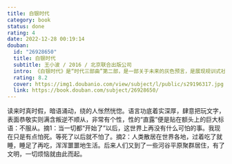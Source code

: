 ```yaml
---
title: 白银时代
category: book
status: done
rating: 4
date: 2022-12-28 00:19:14
douban:
  id: "26928650"
  title: 白银时代
  subtitle: 王小波 / 2016 / 北京联合出版公司
  intro: 《白银时代》是“时代三部曲”第二部，是一部关于未来的灰色预言，是展现规训式社会图景解构乌托邦大话语的作品。王小波的过人之处，正在于他帮助我们摆脱正统的思想观点，摆脱各种我们顶礼膜拜的程式和俗套，摆脱习惯和公认的东西，用新的眼光观察世界，体会一切现成事物的相对性，体会一种完全改观世界秩序的可能性创造条件。这一切，在本书中都得到了最淋漓尽致的体现。王小波的小说创作到他生命的最后阶段越发写得恣肆随意，非常自由，满口谐谑，通篇调侃，都有着明显的反思性和寓言性。非常难得的是调侃中有一种内在的严肃，鄙俗中有一种纯正的教养。作者在这个虚拟的时空里作了一个关于未来世界的黑色预言，他用大胆的思想、深刻的剖析和独特的表达描绘了一种属于白银时代的悲哀。
  rating: 8.2
  cover: https://img1.doubanio.com/view/subject/l/public/s29196317.jpg
  link: https://book.douban.com/subject/26928650/
---
```


读来时真时假，暗语涌动，绕的人怅然恍惚。语言功底着实深厚，肆意把玩文字，表面恭敬实则满含叛逆不顺从，非常有个性，性的“直露”便是贴在额头上的巨大标语：不服从。摘1：当一切都“开始了”以后，这世界上再没有什么可怕的事。我现在只是有点怕死。等死了以后就不怕了。摘2：人类散居在世界各地，过着吃了就睡，睡足了再吃，浑浑噩噩地生活。后来人们又到了一些河谷平原聚群居住，有了文明，一切烦恼就由此而起。